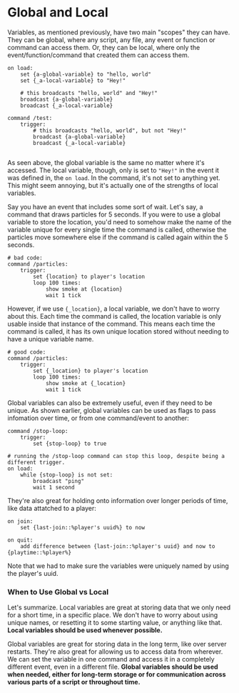 # Global and Local

Variables, as mentioned previously, have two main "scopes" they can have. They can be global, where any script, any file, any event or function or command can access them. Or, they can be local, where only the event/function/command that created them can access them.&#x20;

```applescript
on load:
    set {a-global-variable} to "hello, world"
    set {_a-local-variable} to "Hey!"

    # this broadcasts "hello, world" and "Hey!"    
    broadcast {a-global-variable}
    broadcast {_a-local-variable}
    
command /test:
    trigger:
        # this broadcasts "hello, world", but not "Hey!"   
        broadcast {a-global-variable}
        broadcast {_a-local-variable}
    
```

As seen above, the global variable is the same no matter where it's accessed. The local variable, though, only is set to `"Hey!"` in the event it was defined in, the `on load`. In the command, it's not set to anything yet. This might seem annoying, but it's actually one of the strengths of local variables.&#x20;

Say you have an event that includes some sort of wait. Let's say, a command that draws particles for 5 seconds. If you were to use a global variable to store the location, you'd need to somehow make the name of the variable unique for every single time the command is called, otherwise the particles move somewhere else if the command is called again within the 5 seconds.&#x20;

```applescript
# bad code:
command /particles:
    trigger:
        set {location} to player's location
        loop 100 times:
            show smoke at {location}
            wait 1 tick
```

However, if we use `{_location}`, a local variable, we don't have to worry about this. Each time the command is called, the location variable is only usable inside that instance of the command. This means each time the command is called, it has its own unique location stored without needing to have a unique variable name.

```applescript
# good code:
command /particles:
    trigger:
        set {_location} to player's location
        loop 100 times:
            show smoke at {_location}
            wait 1 tick
```

Global variables can also be extremely useful, even if they need to be unique. As shown earlier, global variables can be used as flags to pass infomation over time, or from one command/event to another:

```applescript
command /stop-loop:
    trigger:
        set {stop-loop} to true

# running the /stop-loop command can stop this loop, despite being a different trigger.   
on load:
    while {stop-loop} is not set:
        broadcast "ping"
        wait 1 second
```

They're also great for holding onto information over longer periods of time, like data attatched to a player:

```applescript
on join:
    set {last-join::%player's uuid%} to now

on quit:
    add difference between {last-join::%player's uuid} and now to {playtime::%player%}
```

Note that we had to make sure the variables were uniquely named by using the player's uuid.

### When to Use Global vs Local

Let's summarize. Local variables are great at storing data that we only need for a short time, in a specific place. We don't have to worry about using unique names, or resetting it to some starting value, or anything like that. **Local variables should be used whenever possible.**

Global variables are great for storing data in the long term, like over server restarts. They're also great for allowing us to access data from wherever. We can set the variable in one command and access it in a completely different event, even in a different file. **Global variables should be used when needed, either for long-term storage or for communication across various parts of a script or throughout time.**

